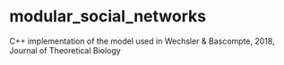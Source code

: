 # modular_social_networks
C++ implementation of the model used in Wechsler &amp; Bascompte, 2018, Journal of Theoretical Biology
